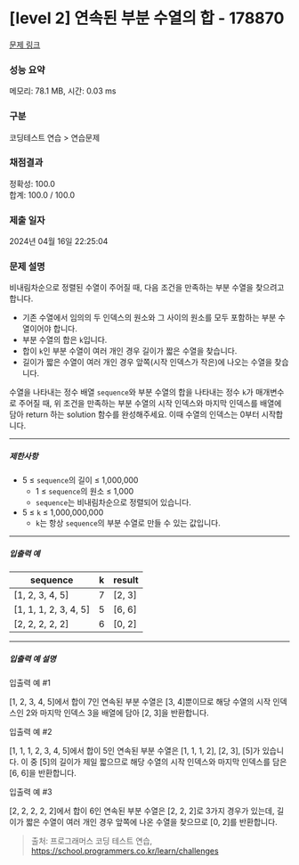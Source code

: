 # [level 2] 연속된 부분 수열의 합 - 178870 

[문제 링크](https://school.programmers.co.kr/learn/courses/30/lessons/178870) 

### 성능 요약

메모리: 78.1 MB, 시간: 0.03 ms

### 구분

코딩테스트 연습 > 연습문제

### 채점결과

정확성: 100.0<br/>합계: 100.0 / 100.0

### 제출 일자

2024년 04월 16일 22:25:04

### 문제 설명

<p>비내림차순으로 정렬된 수열이 주어질 때, 다음 조건을 만족하는 부분 수열을 찾으려고 합니다.</p>

<ul>
<li>기존 수열에서 임의의 두 인덱스의 원소와 그 사이의 원소를 모두 포함하는 부분 수열이어야 합니다.</li>
<li>부분 수열의 합은 <code>k</code>입니다.</li>
<li>합이 <code>k</code>인 부분 수열이 여러 개인 경우 길이가 짧은 수열을 찾습니다.</li>
<li>길이가 짧은 수열이 여러 개인 경우 앞쪽(시작 인덱스가 작은)에 나오는 수열을 찾습니다.</li>
</ul>

<p>수열을 나타내는 정수 배열 <code>sequence</code>와 부분 수열의 합을 나타내는 정수 <code>k</code>가 매개변수로 주어질 때, 위 조건을 만족하는 부분 수열의 시작 인덱스와 마지막 인덱스를 배열에 담아 return 하는 solution 함수를 완성해주세요. 이때 수열의 인덱스는 0부터 시작합니다.</p>

<hr>

<h5>제한사항</h5>

<ul>
<li>5 ≤ <code>sequence</code>의 길이 ≤ 1,000,000

<ul>
<li>1 ≤ <code>sequence</code>의 원소 ≤ 1,000</li>
<li><code>sequence</code>는 비내림차순으로 정렬되어 있습니다.</li>
</ul></li>
<li>5 ≤ <code>k</code> ≤ 1,000,000,000

<ul>
<li><code>k</code>는 항상 <code>sequence</code>의 부분 수열로 만들 수 있는 값입니다.</li>
</ul></li>
</ul>

<hr>

<h5>입출력 예</h5>
<table class="table">
        <thead><tr>
<th>sequence</th>
<th>k</th>
<th>result</th>
</tr>
</thead>
        <tbody><tr>
<td>[1, 2, 3, 4, 5]</td>
<td>7</td>
<td>[2, 3]</td>
</tr>
<tr>
<td>[1, 1, 1, 2, 3, 4, 5]</td>
<td>5</td>
<td>[6, 6]</td>
</tr>
<tr>
<td>[2, 2, 2, 2, 2]</td>
<td>6</td>
<td>[0, 2]</td>
</tr>
</tbody>
      </table>
<hr>

<h5>입출력 예 설명</h5>

<p>입출력 예 #1</p>

<p>[1, 2, 3, 4, 5]에서 합이 7인 연속된 부분 수열은 [3, 4]뿐이므로 해당 수열의 시작 인덱스인 2와 마지막 인덱스 3을 배열에 담아 [2, 3]을 반환합니다.</p>

<p>입출력 예 #2</p>

<p>[1, 1, 1, 2, 3, 4, 5]에서 합이 5인 연속된 부분 수열은 [1, 1, 1, 2], [2, 3], [5]가 있습니다. 이 중 [5]의 길이가 제일 짧으므로 해당 수열의 시작 인덱스와 마지막 인덱스를 담은 [6, 6]을 반환합니다.</p>

<p>입출력 예 #3</p>

<p>[2, 2, 2, 2, 2]에서 합이 6인 연속된 부분 수열은 [2, 2, 2]로 3가지 경우가 있는데, 길이가 짧은 수열이 여러 개인 경우 앞쪽에 나온 수열을 찾으므로 [0, 2]를 반환합니다.</p>


> 출처: 프로그래머스 코딩 테스트 연습, https://school.programmers.co.kr/learn/challenges